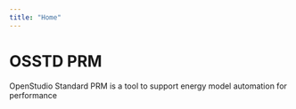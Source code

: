 ```yaml
---
title: "Home"
---
```


# OSSTD PRM

OpenStudio Standard PRM is a tool to support energy model automation for performance
